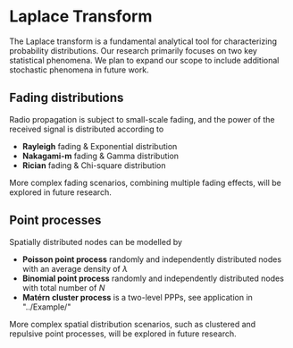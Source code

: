 # Laplace Transform
The Laplace transform is a fundamental analytical tool for characterizing probability distributions. Our research primarily focuses on two key statistical phenomena. We plan to expand our scope to include additional stochastic phenomena in future work.



## Fading distributions
Radio propagation is subject to small-scale fading, and the power of the received signal is distributed according to
* **Rayleigh** fading & Exponential distribution
* **Nakagami-m** fading & Gamma distribution
* **Rician** fading & Chi-square distribution 

More complex fading scenarios, combining multiple fading effects, will be explored in future research. 

## Point processes
Spatially distributed nodes can be modelled by 
* **Poisson point process** randomly and independently distributed nodes with an average density of $\lambda$
* **Binomial point process** randomly and independently distributed nodes with total number of $N$
* **Matérn cluster process** is a two-level PPPs, see application in "../Example/"

More complex spatial distribution scenarios, such as clustered and repulsive point processes, will be explored in future research. 
